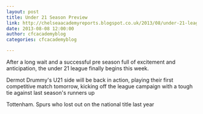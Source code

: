 ```yaml
---
layout: post
title: Under 21 Season Preview
link: http://chelseaacademyreports.blogspot.co.uk/2013/08/under-21-league-preview.html
date: 2013-08-08 12:00:00
author: cfcacademyblog
categories: cfcacademyblog

---
```


After a long wait and a successful pre season full of excitement and anticipation, the under 21 league finally begins this week. 

Dermot Drummy's U21 side will be back in action, playing their first competitive match tomorrow, kicking off the league campaign with a tough tie against last season's runners up 

Tottenham. Spurs who lost out on the national title last year